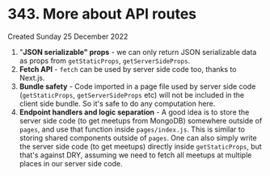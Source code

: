 # 343. More about API routes
Created Sunday 25 December 2022

1. "**JSON serializable" props** - we can only return JSON serializable data as props from `getStaticProps`, `getServerSideProps`.
2. **Fetch API** - `fetch` can be used by server side code too, thanks to Next.js.
3. **Bundle safety** - Code imported in a page file used by server side code (`getStaticProps`, `getServerSideProps` etc) will not be included in the client side bundle. So it's safe to do any computation here.
4. **Endpoint handlers and logic separation** - A good idea is to store the server side code (to get meetups from MongoDB) somewhere outside of `pages`, and use that function inside `pages/index.js`. This is similar to storing shared components outside of `pages`. One can also simply write the server side code (to get meetups) directly inside `getStaticProps`, but that's against DRY, assuming we need to fetch all meetups at multiple places in our server side code.